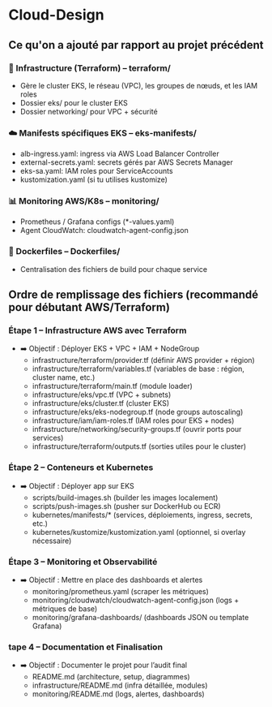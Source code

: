 # Cloud-Design

## Ce qu'on a ajouté par rapport au projet précédent

### 🔧 Infrastructure (Terraform) – terraform/
- Gère le cluster EKS, le réseau (VPC), les groupes de nœuds, et les IAM roles
- Dossier eks/ pour le cluster EKS
- Dossier networking/ pour VPC + sécurité

### ☁️ Manifests spécifiques EKS – eks-manifests/
- alb-ingress.yaml: ingress via AWS Load Balancer Controller
- external-secrets.yaml: secrets gérés par AWS Secrets Manager
- eks-sa.yaml: IAM roles pour ServiceAccounts
- kustomization.yaml (si tu utilises kustomize)

### 📊 Monitoring AWS/K8s – monitoring/
- Prometheus / Grafana configs (*-values.yaml)
- Agent CloudWatch: cloudwatch-agent-config.json

### 🐳 Dockerfiles – Dockerfiles/
- Centralisation des fichiers de build pour chaque service

## Ordre de remplissage des fichiers (recommandé pour débutant AWS/Terraform)
### Étape 1 – Infrastructure AWS avec Terraform
- ➡️ Objectif : Déployer EKS + VPC + IAM + NodeGroup
    - infrastructure/terraform/provider.tf (définir AWS provider + région)
    - infrastructure/terraform/variables.tf (variables de base : région, cluster name, etc.)
    - infrastructure/terraform/main.tf (module loader)
    - infrastructure/eks/vpc.tf (VPC + subnets)
    - infrastructure/eks/cluster.tf (cluster EKS)
    - infrastructure/eks/eks-nodegroup.tf (node groups autoscaling)
    - infrastructure/iam/iam-roles.tf (IAM roles pour EKS + nodes)
    - infrastructure/networking/security-groups.tf (ouvrir ports pour services)
    - infrastructure/terraform/outputs.tf (sorties utiles pour le cluster)

### Étape 2 – Conteneurs et Kubernetes
- ➡️ Objectif : Déployer app sur EKS
    - scripts/build-images.sh (builder les images localement)
    - scripts/push-images.sh (pusher sur DockerHub ou ECR)
    - kubernetes/manifests/* (services, déploiements, ingress, secrets, etc.)
    - kubernetes/kustomize/kustomization.yaml (optionnel, si overlay nécessaire)

### Étape 3 – Monitoring et Observabilité
- ➡️ Objectif : Mettre en place des dashboards et alertes
    - monitoring/prometheus.yaml (scraper les métriques)
    - monitoring/cloudwatch/cloudwatch-agent-config.json (logs + métriques de base)
    - monitoring/grafana-dashboards/ (dashboards JSON ou template Grafana)

### tape 4 – Documentation et Finalisation
- ➡️ Objectif : Documenter le projet pour l’audit final
    - README.md (architecture, setup, diagrammes)
    - infrastructure/README.md (infra détaillée, modules)
    - monitoring/README.md (logs, alertes, dashboards)